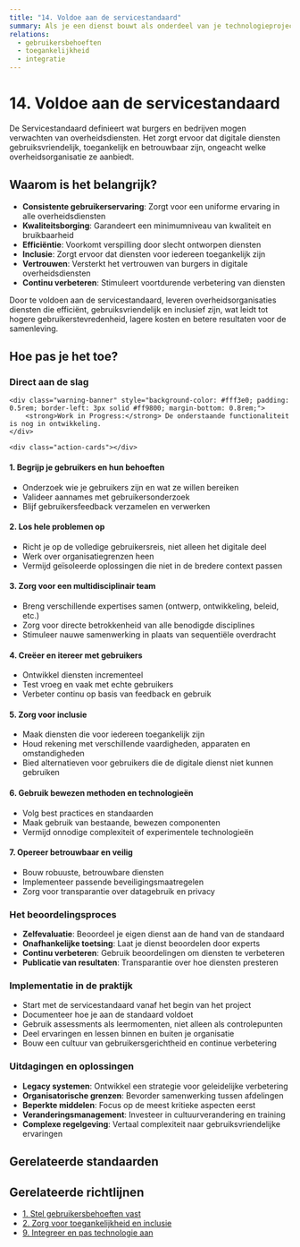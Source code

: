 ```yaml
---
title: "14. Voldoe aan de servicestandaard"
summary: Als je een dienst bouwt als onderdeel van je technologieproject of -programma, moet je ook voldoen aan de Servicestandaard.
relations:
  - gebruikersbehoeften
  - toegankelijkheid
  - integratie
---
```


# 14. Voldoe aan de servicestandaard

De Servicestandaard definieert wat burgers en bedrijven mogen verwachten van overheidsdiensten. Het zorgt ervoor dat digitale diensten gebruiksvriendelijk, toegankelijk en betrouwbaar zijn, ongeacht welke overheidsorganisatie ze aanbiedt.

## Waarom is het belangrijk?

- **Consistente gebruikerservaring**: Zorgt voor een uniforme ervaring in alle overheidsdiensten
- **Kwaliteitsborging**: Garandeert een minimumniveau van kwaliteit en bruikbaarheid
- **Efficiëntie**: Voorkomt verspilling door slecht ontworpen diensten
- **Inclusie**: Zorgt ervoor dat diensten voor iedereen toegankelijk zijn
- **Vertrouwen**: Versterkt het vertrouwen van burgers in digitale overheidsdiensten
- **Continu verbeteren**: Stimuleert voortdurende verbetering van diensten

Door te voldoen aan de servicestandaard, leveren overheidsorganisaties diensten die efficiënt, gebruiksvriendelijk en inclusief zijn, wat leidt tot hogere gebruikerstevredenheid, lagere kosten en betere resultaten voor de samenleving.

## Hoe pas je het toe?

<div class="direct-aan-de-slag">
    <h3>Direct aan de slag</h3>

    <div class="warning-banner" style="background-color: #fff3e0; padding: 0.5rem; border-left: 3px solid #ff9800; margin-bottom: 0.8rem;">
        <strong>Work in Progress:</strong> De onderstaande functionaliteit is nog in ontwikkeling.
    </div>

    <div class="action-cards"></div>
</div>

#### 1. Begrijp je gebruikers en hun behoeften

- Onderzoek wie je gebruikers zijn en wat ze willen bereiken
- Valideer aannames met gebruikersonderzoek
- Blijf gebruikersfeedback verzamelen en verwerken

#### 2. Los hele problemen op

- Richt je op de volledige gebruikersreis, niet alleen het digitale deel
- Werk over organisatiegrenzen heen
- Vermijd geïsoleerde oplossingen die niet in de bredere context passen

#### 3. Zorg voor een multidisciplinair team

- Breng verschillende expertises samen (ontwerp, ontwikkeling, beleid, etc.)
- Zorg voor directe betrokkenheid van alle benodigde disciplines
- Stimuleer nauwe samenwerking in plaats van sequentiële overdracht

#### 4. Creëer en itereer met gebruikers

- Ontwikkel diensten incrementeel
- Test vroeg en vaak met echte gebruikers
- Verbeter continu op basis van feedback en gebruik

#### 5. Zorg voor inclusie

- Maak diensten die voor iedereen toegankelijk zijn
- Houd rekening met verschillende vaardigheden, apparaten en omstandigheden
- Bied alternatieven voor gebruikers die de digitale dienst niet kunnen gebruiken

#### 6. Gebruik bewezen methoden en technologieën

- Volg best practices en standaarden
- Maak gebruik van bestaande, bewezen componenten
- Vermijd onnodige complexiteit of experimentele technologieën

#### 7. Opereer betrouwbaar en veilig

- Bouw robuuste, betrouwbare diensten
- Implementeer passende beveiligingsmaatregelen
- Zorg voor transparantie over datagebruik en privacy

### Het beoordelingsproces

- **Zelfevaluatie**: Beoordeel je eigen dienst aan de hand van de standaard
- **Onafhankelijke toetsing**: Laat je dienst beoordelen door experts
- **Continu verbeteren**: Gebruik beoordelingen om diensten te verbeteren
- **Publicatie van resultaten**: Transparantie over hoe diensten presteren

### Implementatie in de praktijk

- Start met de servicestandaard vanaf het begin van het project
- Documenteer hoe je aan de standaard voldoet
- Gebruik assessments als leermomenten, niet alleen als controlepunten
- Deel ervaringen en lessen binnen en buiten je organisatie
- Bouw een cultuur van gebruikersgerichtheid en continue verbetering

### Uitdagingen en oplossingen

- **Legacy systemen**: Ontwikkel een strategie voor geleidelijke verbetering
- **Organisatorische grenzen**: Bevorder samenwerking tussen afdelingen
- **Beperkte middelen**: Focus op de meest kritieke aspecten eerst
- **Veranderingsmanagement**: Investeer in cultuurverandering en training
- **Complexe regelgeving**: Vertaal complexiteit naar gebruiksvriendelijke ervaringen

## Gerelateerde standaarden

## Gerelateerde richtlijnen

- [1. Stel gebruikersbehoeften vast](../gebruikersbehoeften/index.md)
- [2. Zorg voor toegankelijkheid en inclusie](../toegankelijkheid/index.md)
- [9. Integreer en pas technologie aan](../integratie/index.md)
